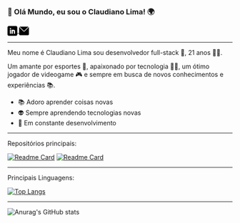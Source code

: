 ### 👋 Olá Mundo, eu sou o Claudiano Lima! 🌍
<p align="left">
<a target="_blank" href="https://www.linkedin.com/in/claudianopl/">
  <img align="center" alt="LinkdeIN" width="22px" src=".github/linkedin.svg" />
</a>
<a target="_blank" href="mailto:claudianoplima@hotmail.com">
  <img align="center" alt="Email" width="22px" src=".github/o-email.svg" />
</a>
</p>

---

Meu nome é Claudiano Lima sou desenvolvedor full-stack 💚, 21 anos 👶🏻.

Um amante por esportes 🏐, apaixonado por tecnologia 👩‍💻, um ótimo jogador de videogame 🎮 e sempre em busca de novos conhecimentos e experiências 📚.

- 📚 Adoro aprender coisas novas
- 👽 Sempre aprendendo tecnologias novas
- 🚀 Em constante desenvolvimento

---
Repositórios principais:

[![Readme Card](https://github-readme-stats.vercel.app/api/pin/?username=claudianopl&repo=Organize-Pessoal&theme=radical)](https://github.com/claudianopl/Organize-Pessoal)
[![Readme Card](https://github-readme-stats.vercel.app/api/pin/?username=claudianopl&repo=Gobarber-GoStack&theme=radical)](https://github.com/claudianopl/Gobarber-GoStack)

---
Principais Linguagens:

[![Top Langs](https://github-readme-stats.vercel.app/api/top-langs/?username=claudianopl&layout=compact&theme=radical)](https://github.com/claudianop)

---
![Anurag's GitHub stats](https://github-readme-stats.vercel.app/api?username=claudianopl&show_icons=true&theme=radical)

